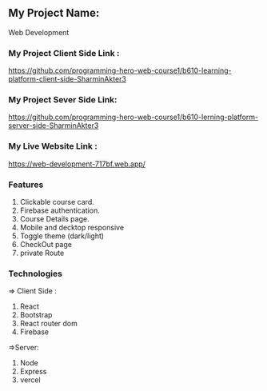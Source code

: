 ## My Project Name:
Web Development 

### My Project Client Side Link :
https://github.com/programming-hero-web-course1/b610-learning-platform-client-side-SharminAkter3

### My Project Sever Side Link:
https://github.com/programming-hero-web-course1/b610-lerning-platform-server-side-SharminAkter3

### My Live Website Link :
https://web-development-717bf.web.app/


### Features
1. Clickable course card.
2. Firebase authentication.
3. Course Details page.
4. Mobile and decktop responsive
5. Toggle theme (dark/light)
6. CheckOut page
7. private Route


### Technologies
=> Client Side :
1. React 
2. Bootstrap 
3. React router dom
4. Firebase

=>Server:
1. Node 
2. Express 
3. vercel




